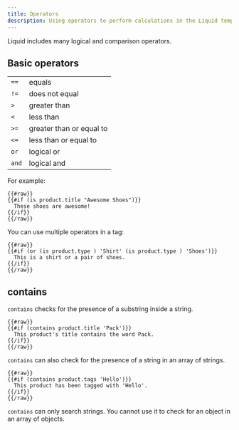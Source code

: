 ```yaml
---
title: Operators
description: Using operators to perform calculations in the Liquid template language.
---
```


Liquid includes many logical and comparison operators.

## Basic operators

<table>
  <tbody>
    <tr>
      <td><code>==</code></td>
      <td>equals</td>
    </tr>
    <tr>
      <td><code>!=</code></td>
      <td>does not equal</td>
    </tr>
    <tr>
      <td><code>&gt;</code></td>
      <td>greater than</td>
    </tr>
    <tr>
      <td><code>&lt;</code></td>
      <td>less than</td>
    </tr>
    <tr>
      <td><code>&gt;=</code></td>
      <td>greater than or equal to</td>
    </tr>
    <tr>
      <td><code>&lt;=</code></td>
      <td>less than or equal to</td>
    </tr>
    <tr>
      <td><code>or</code></td>
      <td>logical or</td>
    </tr>
    <tr>
      <td><code>and</code></td>
      <td>logical and</td>
    </tr>
  </tbody>
</table>

For example:

```liquid
{{#raw}}
{{#if (is product.title "Awesome Shoes")}}
  These shoes are awesome!
{{/if}}
{{/raw}}
```

You can use multiple operators in a tag:

```liquid
{{#raw}}
{{#if (or (is product.type ) 'Shirt' (is product.type ) 'Shoes')}}
  This is a shirt or a pair of shoes.
{{/if}}
{{/raw}}
```

## contains

`contains` checks for the presence of a substring inside a string.

```liquid
{{#raw}}
{{#if (contains product.title 'Pack')}}
  This product's title contains the word Pack.
{{/if}}
{{/raw}}
```

`contains` can also check for the presence of a string in an array of strings.

```liquid
{{#raw}}
{{#if (contains product.tags 'Hello')}}
  This product has been tagged with 'Hello'.
{{/if}}
{{/raw}}
```

`contains` can only search strings. You cannot use it to check for an object in an array of objects.
